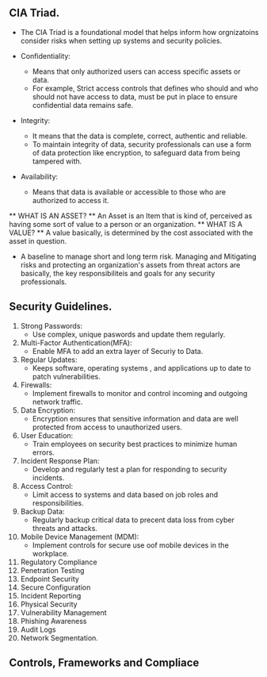 ## CIA Triad.
* The CIA Triad is a foundational model that helps inform how orgnizatoins consider risks when setting up systems and security policies.

* Confidentiality:
    + Means that only authorized users can access specific assets or data.
    - For example, Strict access controls that defines who should and who should not have access to data, must be put in place to ensure confidential data remains safe.

* Integrity:
    + It means that the data is complete, correct, authentic and reliable.
    + To maintain integrity of data, security professionals can use a form of data protection
      like encryption, to safeguard data from being tampered with.

* Availability:
    + Means that data is available or accessible to those who are authorized to access it.

** WHAT IS AN ASSET? **
An Asset is an Item that is kind of, perceived as having some sort of value to a person or an organization.
** WHAT IS A VALUE? ** 
A value basically, is determined by the cost associated with the asset in question.

* A baseline to manage short and long term risk. Managing  and Mitigating risks and protecting an organization's assets  from threat actors are basically, the key responsibiliteis and goals for any security professionals.

## Security Guidelines.
1. Strong Passwords:
    + Use complex, unique paswords and update them regularly.
2. Multi-Factor Authentication(MFA):
    + Enable MFA to add an extra layer of Securiy to Data.
3. Regular Updates:
    + Keeps software, operating systems , and applications up to date to patch vulnerabilities.
4. Firewalls:
    + Implement firewalls to monitor and control incoming and outgoing network traffic.
5. Data Encryption:
    + Encryption ensures that sensitive information and data are well protected from access to unauthorized users.
6. User Education:
    + Train employees on security best  practices to minimize human errors.
7. Incident Response Plan:
    + Develop and regularly test a plan for responding to security incidents.
8. Access Control:
    + Limit access to systems and data based on job roles and responsibilities.
9. Backup Data:
    + Regularly backup critical data to precent data loss from cyber threats and attacks.
10. Mobile Device Management (MDM):
    + Implement controls for secure use oof mobile devices in the workplace.
11. Regulatory Compliance
12. Penetration Testing
13. Endpoint Security
14. Secure Configuration
15. Incident Reporting
16. Physical Security
17. Vulnerability Management
18. Phishing Awareness
19. Audit Logs
20. Network Segmentation.

## Controls, Frameworks and Compliace